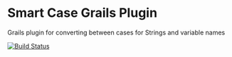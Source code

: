 Smart Case Grails Plugin
=================

Grails plugin for converting between cases for Strings and variable names

[![Build Status](https://travis-ci.org/mathifonseca/grails-smart-case.svg?branch=master)](https://travis-ci.org/mathifonseca/grails-smart-case)
